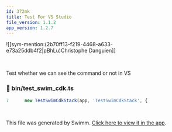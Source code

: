 ```yaml
---
id: 372mk
title: Test For VS Studio
file_version: 1.1.2
app_version: 1.2.7
---
```


![[sym-mention:(2b70ff13-f219-4468-a633-e73a25ddb4f2|pBhLu)Christophe Danguien]]

<br/>

Test whether we can see the command or not in VS
<!-- NOTE-swimm-snippet: the lines below link your snippet to Swimm -->
### 📄 bin/test_swim_cdk.ts
```typescript
7      new TestSwimCdkStack(app, 'TestSwimCdkStack', {
```

<br/>

This file was generated by Swimm. [Click here to view it in the app](https://app.swimm.io/repos/Z2l0aHViJTNBJTNBVGVzdFN3aW1DZGslM0ElM0FDaHJpc1VudGls/docs/372mk).
